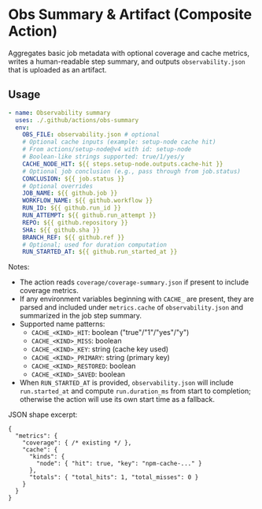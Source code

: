 # Obs Summary & Artifact (Composite Action)

Aggregates basic job metadata with optional coverage and cache metrics, writes a human-readable step summary, and outputs `observability.json` that is uploaded as an artifact.

## Usage

```yaml
- name: Observability summary
  uses: ./.github/actions/obs-summary
  env:
    OBS_FILE: observability.json # optional
    # Optional cache inputs (example: setup-node cache hit)
    # From actions/setup-node@v4 with id: setup-node
    # Boolean-like strings supported: true/1/yes/y
    CACHE_NODE_HIT: ${{ steps.setup-node.outputs.cache-hit }}
    # Optional job conclusion (e.g., pass through from job.status)
    CONCLUSION: ${{ job.status }}
    # Optional overrides
    JOB_NAME: ${{ github.job }}
    WORKFLOW_NAME: ${{ github.workflow }}
    RUN_ID: ${{ github.run_id }}
    RUN_ATTEMPT: ${{ github.run_attempt }}
    REPO: ${{ github.repository }}
    SHA: ${{ github.sha }}
    BRANCH_REF: ${{ github.ref }}
    # Optional; used for duration computation
    RUN_STARTED_AT: ${{ github.run_started_at }}
```

Notes:

- The action reads `coverage/coverage-summary.json` if present to include coverage metrics.
- If any environment variables beginning with `CACHE_` are present, they are parsed and included under `metrics.cache` of `observability.json` and summarized in the job step summary.
- Supported name patterns:
  - `CACHE_<KIND>_HIT`: boolean ("true"/"1"/"yes"/"y")
  - `CACHE_<KIND>_MISS`: boolean
  - `CACHE_<KIND>_KEY`: string (cache key used)
  - `CACHE_<KIND>_PRIMARY`: string (primary key)
  - `CACHE_<KIND>_RESTORED`: boolean
  - `CACHE_<KIND>_SAVED`: boolean
- When `RUN_STARTED_AT` is provided, `observability.json` will include `run.started_at` and compute `run.duration_ms` from start to completion; otherwise the action will use its own start time as a fallback.

JSON shape excerpt:

```jsonc
{
  "metrics": {
    "coverage": { /* existing */ },
    "cache": {
      "kinds": {
        "node": { "hit": true, "key": "npm-cache-..." }
      },
      "totals": { "total_hits": 1, "total_misses": 0 }
    }
  }
}
```
